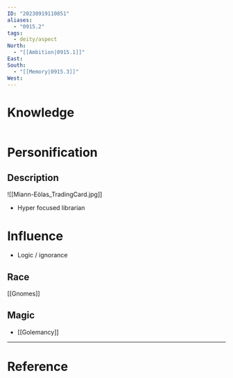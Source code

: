 ```yaml
---
ID: "20230919110851"
aliases:
  - "0915.2"
tags:
  - deity/aspect
North:
  - "[[Ambition|0915.1]]"
East: 
South:
  - "[[Memory|0915.3]]"
West:
---
```

# Knowledge

```toc
```

# Personification

## Description

![[Miann-Eòlas_TradingCard.jpg]]

- Hyper focused librarian

# Influence

- Logic / ignorance

## Race

[[Gnomes]]

## Magic

- [[Golemancy]]

---

# Reference
